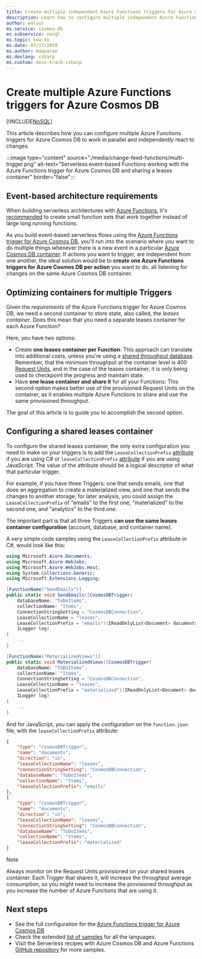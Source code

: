 ```yaml
---
title: Create multiple independent Azure Functions triggers for Azure Cosmos DB
description: Learn how to configure multiple independent Azure Functions triggers for Azure Cosmos DB to create event-driven architectures.
author: ealsur
ms.service: cosmos-db
ms.subservice: nosql
ms.topic: how-to
ms.date: 07/17/2019
ms.author: maquaran
ms.devlang: csharp
ms.custom: devx-track-csharp
---
```


# Create multiple Azure Functions triggers for Azure Cosmos DB
[!INCLUDE[NoSQL](../includes/appliesto-nosql.md)]

This article describes how you can configure multiple Azure Functions triggers for Azure Cosmos DB to work in parallel and independently react to changes.

:::image type="content" source="./media/change-feed-functions/multi-trigger.png" alt-text="Serverless event-based Functions working with the Azure Functions trigger for Azure Cosmos DB and sharing a leases container" border="false":::

## Event-based architecture requirements

When building serverless architectures with [Azure Functions](../../azure-functions/functions-overview.md), it's [recommended](../../azure-functions/performance-reliability.md#avoid-long-running-functions) to create small function sets that work together instead of large long running functions.

As you build event-based serverless flows using the [Azure Functions trigger for Azure Cosmos DB](./change-feed-functions.md), you'll  run into the scenario where you want to do multiple things whenever there is a new event in a particular [Azure Cosmos DB container](../account-databases-containers-items.md#azure-cosmos-db-containers). If actions you want to trigger, are independent from one another, the ideal solution would be to **create one Azure Functions triggers for Azure Cosmos DB per action** you want to do, all listening for changes on the same Azure Cosmos DB container.

## Optimizing containers for multiple Triggers

Given the *requirements* of the Azure Functions trigger for Azure Cosmos DB, we need a second container to store state, also called, the *leases container*. Does this mean that you need a separate leases container for each Azure Function?

Here, you have two options:

* Create **one leases container per Function**: This approach can translate into additional costs, unless you're using a [shared throughput database](../set-throughput.md#set-throughput-on-a-database). Remember, that the minimum throughput at the container level is 400 [Request Units](../request-units.md), and in the case of the leases container, it is only being used to checkpoint the progress and maintain state.
* Have **one lease container and share it** for all your Functions: This second option makes better use of the provisioned Request Units on the container, as it enables multiple Azure Functions to share and use the same provisioned throughput.

The goal of this article is to guide you to accomplish the second option.

## Configuring a shared leases container

To configure the shared leases container, the only extra configuration you need to make on your triggers is to add the `LeaseCollectionPrefix` [attribute](../../azure-functions/functions-bindings-cosmosdb-v2-trigger.md#attributes) if you are using C# or `leaseCollectionPrefix` [attribute](../../azure-functions/functions-bindings-cosmosdb-v2-trigger.md) if you are using JavaScript. The value of the attribute should be a logical descriptor of what that particular trigger.

For example, if you have three Triggers: one that sends emails, one that does an aggregation to create a materialized view, and one that sends the changes to another storage, for later analysis, you could assign the `LeaseCollectionPrefix` of "emails" to the first one, "materialized" to the second one, and "analytics" to the third one.

The important part is that all three Triggers **can use the same leases container configuration** (account, database, and container name).

A very simple code samples using the `LeaseCollectionPrefix` attribute in C#, would look like this:

```cs
using Microsoft.Azure.Documents;
using Microsoft.Azure.WebJobs;
using Microsoft.Azure.WebJobs.Host;
using System.Collections.Generic;
using Microsoft.Extensions.Logging;

[FunctionName("SendEmails")]
public static void SendEmails([CosmosDBTrigger(
    databaseName: "ToDoItems",
    collectionName: "Items",
    ConnectionStringSetting = "CosmosDBConnection",
    LeaseCollectionName = "leases",
    LeaseCollectionPrefix = "emails")]IReadOnlyList<Document> documents,
    ILogger log)
{
    ...
}

[FunctionName("MaterializedViews")]
public static void MaterializedViews([CosmosDBTrigger(
    databaseName: "ToDoItems",
    collectionName: "Items",
    ConnectionStringSetting = "CosmosDBConnection",
    LeaseCollectionName = "leases",
    LeaseCollectionPrefix = "materialized")]IReadOnlyList<Document> documents,
    ILogger log)
{
    ...
}
```

And for JavaScript, you can apply the configuration on the `function.json` file, with the `leaseCollectionPrefix` attribute:

```json
{
    "type": "cosmosDBTrigger",
    "name": "documents",
    "direction": "in",
    "leaseCollectionName": "leases",
    "connectionStringSetting": "CosmosDBConnection",
    "databaseName": "ToDoItems",
    "collectionName": "Items",
    "leaseCollectionPrefix": "emails"
},
{
    "type": "cosmosDBTrigger",
    "name": "documents",
    "direction": "in",
    "leaseCollectionName": "leases",
    "connectionStringSetting": "CosmosDBConnection",
    "databaseName": "ToDoItems",
    "collectionName": "Items",
    "leaseCollectionPrefix": "materialized"
}
```

> [!NOTE]
> Always monitor on the Request Units provisioned on your shared leases container. Each Trigger that shares it, will increase the throughput average consumption, so you might need to increase the provisioned throughput as you increase the number of Azure Functions that are using it.

## Next steps

* See the full configuration for the [Azure Functions trigger for Azure Cosmos DB](../../azure-functions/functions-bindings-cosmosdb-v2-trigger.md#configuration)
* Check the extended [list of samples](../../azure-functions/functions-bindings-cosmosdb-v2-trigger.md) for all the languages.
* Visit the Serverless recipes with Azure Cosmos DB and Azure Functions [GitHub repository](https://github.com/ealsur/serverless-recipes/tree/master/cosmosdbtriggerscenarios) for more samples.
